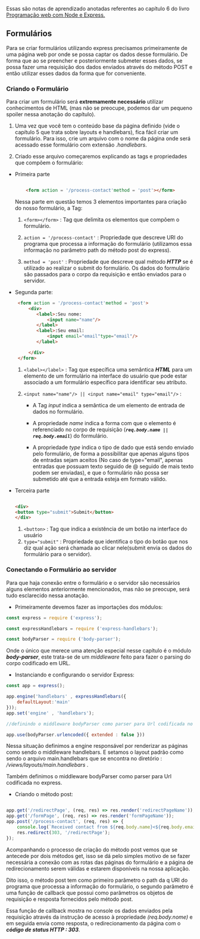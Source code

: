 
Essas são notas de aprendizado anotadas referentes ao capítulo 6 do livro [Programação web com Node e Express.]('https://github.com/EthanRBrown/web-development-with-node-and-express-2e')

## Formulários

Para se criar formulários utilizando express precisamos primeiramente de uma página web por onde se possa captar os dados desse formulário.
De forma que ao se preencher e posteriormente submeter esses dados, se possa fazer uma requisição dos dados enviados através do método POST e então utilizar esses dados da forma que for conveniente.

### Criando o Formulário

 Para criar um formulário será **extremamente necessário** utilizar conhecimentos de HTML (mas não se preocupe, podemos dar um pequeno spoiler nessa anotação do capítulo).

1. Uma vez que você tem o conteúdo base da página definido (vide o capítulo 5 que trata sobre layouts e handlebars), fica fácil criar um formulário. Para isso, crie um arquivo com o nome da página onde será acessado esse formulário com extensão *.handlebars*.

2. Criado esse arquivo começaremos explicando as tags e propriedades que compõem o formulário:

* Primeira parte

    ```html
    
        <form action = '/process-contact'method = 'post'></form>
    
    ```

    Nessa parte em questão temos 3 elementos importantes para criação do nosso formulário, a Tag:
    1. `<form></form>` : Tag que delimita os elementos que compõem o formulário.

    2. `action = '/process-contact'` : Propriedade que descreve URI do programa que processa a informação do formulário (utilizamos essa informação no parâmetro path do método post do express).

    3. `method = 'post'` : Propriedade que descreve qual método ***HTTP*** se é utilizado ao realizar o submit do formulário.
    Os dados do formulário são passados para o corpo da requisição e então enviados para o servidor.

* Segunda parte:

    ```html
     <form action = '/process-contact'method = 'post'>
         <div>
            <label>:Seu nome:
                <input name="name"/>
            </label>
            <label>:Seu email:
                <input email="email"type="email"/>
            </label>

         </div>
     </form>
    ```

    1. `<label></label>` : Tag que específica uma semântica ***HTML*** para um elemento de um formulário na interface do usuário que pode estar associado a um formulário específico para identificar seu atributo.

    2. `<input name="name"/> || <input name="email" type="email"/>` :
        * A Tag *input* indica a semântica de um elemento de entrada de dados no formulário.

        * A propriedade *name* indica a forma com que o elemento é referenciado no corpo de requisição (***`req.body.name || req.body.email`***) do formulário.

        * A propriedade *type* indica o tipo de dado que está sendo enviado pelo formulário, de forma a possibilitar que apenas alguns tipos de entradas sejam aceitos (No caso de type="email", apenas entradas que possuam texto seguido de @ seguido de mais texto podem ser enviadas), e que o formulário não possa ser submetido até que a entrada esteja em formato válido.

* Terceira parte

    ```html
    
  <div>
    <button type="submit">Submit</button>
  </div>
    ```

    1. `<button>` : Tag que indica a existência de um botão na interface do usuário
    2. `type="submit"` : Propriedade que identifica o tipo do botão que nos diz qual ação será chamada ao clicar nele(submit envia os dados do formulário para o servidor).

### Conectando o Formulário ao servidor

Para que haja conexão entre o formulário e o servidor são necessários alguns elementos anteriormente mencionados, mas não se preocupe, será tudo esclarecido nessa anotação.

* Primeiramente devemos fazer as importações dos módulos:

```js
const express = require ('express');

const expressHandlebars = require ('express-handlebars');

const bodyParser = require ('body-parser');

```

Onde o único que merece uma atenção especial nesse capítulo é o módulo ***body-parser***, este trata-se de um *middleware* feito para fazer o parsing do corpo codificado em URL.

* Instanciando e configurando o servidor Express:

```js
const app = express();

app.engine('handlebars' , expressHandlebars({
    defaultLayout:'main'
}));
app.set('engine' , 'handlebars');

//definindo o middleware bodyParser como parser para Url codificada no express

app.use(bodyParser.urlencoded({ extended : false }))

```

Nessa situação definimos a engine responsável por renderizar as páginas como sendo o middleware handlebars. E setamos o layout padrão como sendo o arquivo main.handlebars que se encontra no diretório : */views/layouts/main.handlebars* .

Também definimos o middleware bodyParser como parser para Url codificada no express.

* Criando o método post:

```js

app.get('/redirectPage', (req, res) => res.render('redirectPageName'));
app.get('/formPage', (req, res) => res.render('formPageName'));
app.post('/process-contact', (req, res) => {
    console.log(`Received contact from ${req.body.name}<${req.body.email}>`);
    res.redirect(303, '/redirectPage');
});

```

Acompanhando o processo de criação do método post vemos que se antecede por dois métodos get, isso se dá pelo simples motivo de se fazer necessária a conexão com as rotas das páginas do formulário e a página de redirecionamento serem válidas e estarem disponíveis na nossa aplicação.

Dito isso, o método post tem como primeiro parâmetro o path da q URI do programa que processa a informação do formulário, o segundo parâmetro é uma função de callback que possui como parâmetros os objetos de requisição e resposta fornecidos pelo método post.

Essa função de callback mostra no console os dados enviados pela requisição através da instrução de acesso à propriedade *(req.body.nome)* e em seguida envia como resposta, o redirecionamento da página com o ***código de status HTTP : 303***.
